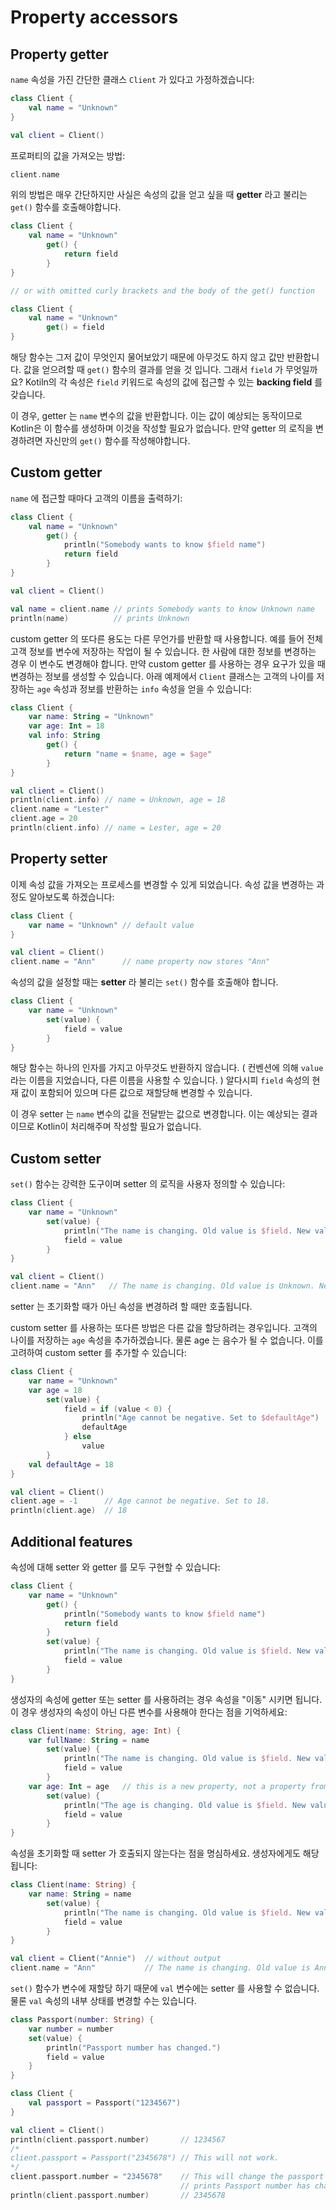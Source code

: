 # Property accessors

## Property getter

`name` 속성을 가진 간단한 클래스 `Client` 가 있다고 가정하겠습니다:

```kotlin
class Client {
    val name = "Unknown"
}

val client = Client()
```

프로퍼티의 값을 가져오는 방법:

```kotlin
client.name
```

위의 방법은 매우 간단하지만 사실은 속성의 값을 얻고 싶을 때 **getter** 라고 불리는 `get()` 함수를 호출해야합니다. 

```kotlin
class Client {
    val name = "Unknown"
        get() {
            return field
        }
}

// or with omitted curly brackets and the body of the get() function

class Client {
    val name = "Unknown"
        get() = field
}
```

해당 함수는 그저 값이 무엇인지 물어보았기 때문에 아무것도 하지 않고 값만 반환합니다. 값을 얻으려할 때 `get()` 함수의 결과를 얻을 것 입니다. 그래서 `field` 가 무엇일까요? Kotiln의 각 속성은 `field` 키워드로 속성의 값에 접근할 수 있는 **backing field** 를 갖습니다.

이 경우, getter 는 `name` 변수의 값을 반환합니다. 이는 값이 예상되는 동작이므로 Kotlin은 이 함수를 생성하며 이것을 작성할 필요가 없습니다. 만약 getter 의 로직을 변경하려면 자신만의 `get()` 함수를 작성해야합니다.



## Custom getter

`name` 에 접근할 때마다 고객의 이름을 출력하기:

```kotlin
class Client {
    val name = "Unknown"
        get() {
            println("Somebody wants to know $field name")
            return field
        }
}

val client = Client()

val name = client.name // prints Somebody wants to know Unknown name
println(name)          // prints Unknown
```

custom getter 의 또다른 용도는 다른 무언가를 반환할 때 사용합니다. 예를 들어 전체 고객 정보를 변수에 저장하는 작업이 될 수 있습니다. 한 사람에 대한 정보를 변경하는 경우 이 변수도 변경해야 합니다. 만약 custom getter 를 사용하는 경우 요구가 있을 때 변경하는 정보를 생성할 수 있습니다. 아래 예제에서 `Client` 클래스는 고객의 나이를 저장하는 `age` 속성과 정보를 반환하는 `info` 속성을 얻을 수 있습니다:

```kotlin
class Client {
    var name: String = "Unknown"
    var age: Int = 18
    val info: String
        get() {
            return "name = $name, age = $age"
        }
}

val client = Client()
println(client.info) // name = Unknown, age = 18
client.name = "Lester"
client.age = 20
println(client.info) // name = Lester, age = 20
```



## Property setter

이제 속성 값을 가져오는 프로세스를 변경할 수 있게 되었습니다. 속성 값을 변경하는 과정도 알아보도록 하겠습니다:

```kotlin
class Client {
    var name = "Unknown" // default value
}

val client = Client()
client.name = "Ann"      // name property now stores "Ann"
```



속성의 값을 설정할 때는 **setter** 라 불리는 `set()` 함수를 호출해야 합니다. 

```kotlin
class Client {
    var name = "Unknown"
        set(value) {
            field = value
        }
}
```

해당 함수는 하나의 인자를 가지고 아무것도 반환하지 않습니다. ( 컨벤션에 의해 `value` 라는 이름을 지었습니다, 다른 이름을 사용할 수 있습니다. ) 알다시피 `field` 속성의 현재 값이 포함되어 있으며 다른 값으로 재할당해 변경할 수 있습니다.

이 경우 setter 는 `name` 변수의 값을 전달받는 값으로 변경합니다. 이는 예상되는 결과이므로 Kotlin이 처리해주며 작성할 필요가 없습니다.



## Custom setter

`set()` 함수는 강력한 도구이며 setter 의 로직을 사용자 정의할 수 있습니다: 

```kotlin
class Client {
    var name = "Unknown"
        set(value) {
            println("The name is changing. Old value is $field. New value is $value.")
            field = value
        }
}

val client = Client()
client.name = "Ann"   // The name is changing. Old value is Unknown. New value is Ann.
```

setter 는 초기화할 때가 아닌 속성을 변경하려 할 때만 호출됩니다.

custom setter 를 사용하는 또다른 방법은 다른 값을 할당하려는 경우입니다. 고객의 나이를 저장하는 `age` 속성을 추가하겠습니다. 물론 age 는 음수가 될 수 없습니다. 이를 고려하여 custom setter 를 추가할 수 있습니다:

```kotlin
class Client {
    var name = "Unknown"
    var age = 18
        set(value) {                      
            field = if (value < 0) {
                println("Age cannot be negative. Set to $defaultAge")
                defaultAge
            } else
                value
        }
    val defaultAge = 18
}

val client = Client()
client.age = -1      // Age cannot be negative. Set to 18.
println(client.age)  // 18
```



## Additional features

속성에 대해 setter 와 getter 를 모두 구현할 수 있습니다:

```kotlin
class Client {
    var name = "Unknown"
        get() {
            println("Somebody wants to know $field name")
            return field
        }
        set(value) {
            println("The name is changing. Old value is $field. New value is $value.")
            field = value
        }
}
```



생성자의 속성에 getter 또는 setter 를 사용하려는 경우 속성을 "이동" 시키면 됩니다. 이 경우 생성자의 속성이 아닌 다른 변수를 사용해야 한다는 점을 기억하세요:

```kotlin
class Client(name: String, age: Int) {
    var fullName: String = name
        set(value) {
            println("The name is changing. Old value is $field. New value is $value.")
            field = value
        }
    var age: Int = age   // this is a new property, not a property from the constructor
        set(value) {
            println("The age is changing. Old value is $field. New value is $value.")
            field = value
        }
}
```



속성을 초기화할 때 setter 가 호출되지 않는다는 점을 명심하세요. 생성자에게도 해당됩니다:

```kotlin
class Client(name: String) {
    var name: String = name
        set(value) {
            println("The name is changing. Old value is $field. New value is $value.")
            field = value
        }
}

val client = Client("Annie")  // without output
client.name = "Ann"           // The name is changing. Old value is Annie. New value is Ann.
```



`set()` 함수가 변수에 재할당 하기 때문에 `val` 변수에는  setter 를 사용할 수 없습니다. 물론 `val` 속성의 내부 상태를 변경할 수는 있습니다.

```kotlin
class Passport(number: String) {
    var number = number
    set(value) {
        println("Passport number has changed.")
        field = value
    }
}

class Client {
    val passport = Passport("1234567")
}

val client = Client()
println(client.passport.number)       // 1234567
/*
client.passport = Passport("2345678") // This will not work.
*/
client.passport.number = "2345678"    // This will change the passport number
                                      // prints Passport number has changed
println(client.passport.number)       // 2345678
```
